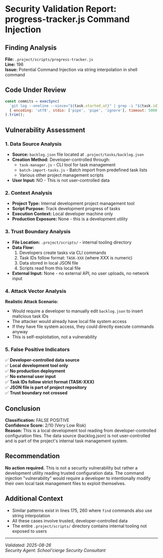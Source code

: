 # Security Validation Report: progress-tracker.js Command Injection

## Finding Analysis
**File:** `.project/scripts/progress-tracker.js`  
**Line:** 196  
**Issue:** Potential Command Injection via string interpolation in shell command

## Code Under Review
```javascript
const commits = execSync(
  `git log --oneline --since="${task.started_at}" | grep -i "${task.id}" | wc -l`,
  { encoding: 'utf8', stdio: ['pipe', 'pipe', 'ignore'], timeout: 5000 }
).trim();
```

## Vulnerability Assessment

### 1. Data Source Analysis
- **Source:** `backlog.json` file located at `.project/tasks/backlog.json`
- **Creation Method:** Developer-controlled through:
  - `task-manager.js` - CLI tool for task management
  - `batch-import-tasks.js` - Batch import from predefined task lists
  - Various other project management scripts
- **User Input:** NO - This is not user-controlled data

### 2. Context Analysis
- **Project Type:** Internal development project management tool
- **Script Purpose:** Track development progress of tasks
- **Execution Context:** Local developer machine only
- **Production Exposure:** None - this is a development utility

### 3. Trust Boundary Analysis
- **File Location:** `.project/scripts/` - internal tooling directory
- **Data Flow:** 
  1. Developers create tasks via CLI commands
  2. Task IDs follow format: `TASK-XXX` (where XXX is numeric)
  3. Data stored in local JSON file
  4. Scripts read from this local file
- **External Input:** None - no external API, no user uploads, no network input

### 4. Attack Vector Analysis
**Realistic Attack Scenario:** 
- Would require a developer to manually edit `backlog.json` to insert malicious task IDs
- The attacker would already have local file system access
- If they have file system access, they could directly execute commands anyway
- This is self-exploitation, not a vulnerability

### 5. False Positive Indicators
✅ **Developer-controlled data source**  
✅ **Local development tool only**  
✅ **No production deployment**  
✅ **No external user input**  
✅ **Task IDs follow strict format (TASK-XXX)**  
✅ **JSON file is part of project repository**  
✅ **Trust boundary not crossed**

## Conclusion

**Classification:** FALSE POSITIVE  
**Confidence Score:** 2/10 (Very Low Risk)  
**Reason:** This is a local development tool reading from developer-controlled configuration files. The data source (backlog.json) is not user-controlled and is part of the project's internal task management system.

## Recommendation
**No action required.** This is not a security vulnerability but rather a development utility reading trusted configuration data. The command injection "vulnerability" would require a developer to intentionally modify their own local task management files to exploit themselves.

## Additional Context
- Similar patterns exist in lines 175, 260 where `find` commands also use string interpolation
- All these cases involve trusted, developer-controlled data
- The entire `.project/scripts/` directory contains internal tooling not exposed to users

---
*Validated: 2025-08-26*  
*Security Agent: School'cierge Security Consultant*